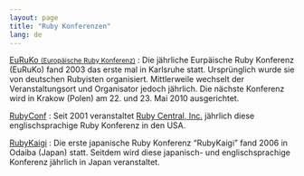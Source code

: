 ```yaml
---
layout: page
title: "Ruby Konferenzen"
lang: de
---
```


[EuRuKo <small>(Europäische Ruby Konferenz)</small>][1]
: Die jährliche Eurpäische Ruby Konferenz (EuRuKo) fand 2003 das erste
  mal in Karlsruhe statt. Ursprünglich wurde sie von deutschen Rubyisten
  organisiert. Mittlerweile wechselt der Veranstaltungsort und
  Organisator jedoch jährlich. Die nächste Konferenz wird in Krakow
  (Polen) am 22. und 23. Mai 2010 ausgerichtet.

[RubyConf][2]
: Seit 2001 veranstaltet [Ruby Central, Inc.][3] jährlich diese
  englischsprachige Ruby Konferenz in den USA.

[RubyKaigi][4]
: Die erste japanische Ruby Konferenz “RubyKaigi” fand 2006 in Odaiba
  (Japan) statt. Seitdem wird diese japanisch- und englischsprachige
  Konferenz jährlich in Japan veranstaltet.



[1]: http://euruko2010.org/ 
[2]: http://www.rubycentral.org/conference 
[3]: http://www.rubycentral.org 
[4]: http://rubykaigi.org/2010/ 
